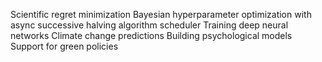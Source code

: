 
Scientific regret minimization 
Bayesian hyperparameter optimization with async successive halving algorithm scheduler 
Training deep neural networks 
Climate change predictions 
Building psychological models
Support for green policies 



